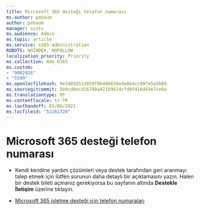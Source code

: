 ```yaml
---
title: Microsoft 365 desteği telefon numarası
ms.author: pebaum
author: pebaum
manager: scotv
ms.audience: Admin
ms.topic: article
ms.service: o365-administration
ROBOTS: NOINDEX, NOFOLLOW
localization_priority: Priority
ms.collection: Adm_O365
ms.custom:
- "9002926"
- "5599"
ms.openlocfilehash: 9e3485b513859f0b488838ede864cc997e5a568d
ms.sourcegitcommit: 5b0cd6ecd16798a421b9614cfd0f416d43e7ce6a
ms.translationtype: MT
ms.contentlocale: tr-TR
ms.lasthandoff: 05/06/2021
ms.locfileid: "52261720"
---
```

# <a name="microsoft-365-support-phone-number"></a>Microsoft 365 desteği telefon numarası

- Kendi kendine yardım çözümleri veya destek tarafından geri aranmayı talep etmek için lütfen sorunun daha detaylı bir açıklamasını yazın.  Halen bir destek bileti açmanız gerekiyorsa bu sayfanın altında **Destekle İletişim** üzerine tıklayın.

- [Microsoft 365 işletme desteği için telefon numaraları](/microsoft-365/admin/contact-support-for-business-products?view=o365-worldwide&tabs=phone)
